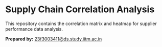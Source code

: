 # Supply Chain Correlation Analysis

This repository contains the correlation matrix and heatmap for supplier performance data analysis.

**Prepared by:** 23f3003411@ds.study.iitm.ac.in